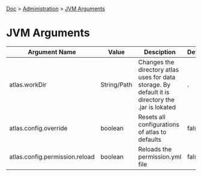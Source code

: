 [Doc](doc.md) > [Administration](doc.md#administration) > [JVM Arguments]()

# JVM Arguments

| Argument Name                  | Value       | Desciption                                                                                        | Default |
|--------------------------------|-------------|---------------------------------------------------------------------------------------------------|---------|
| atlas.workDir                  | String/Path | Changes the directory atlas uses for data storage. By default it is directory the .jar is lokated | .       |
| atlas.config.override          | boolean     | Resets all configurations of atlas to defaults                                                    | false   |
| atlas.config.permission.reload | boolean     | Reloads the permission.yml file                                                                   | false   |